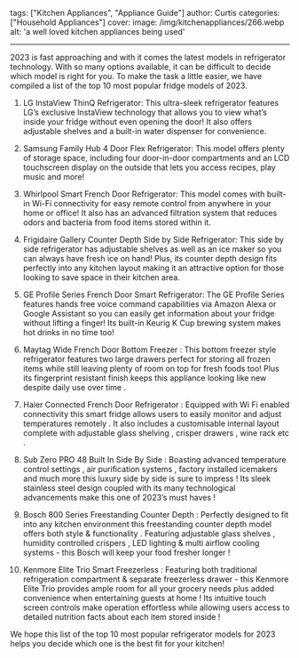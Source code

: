 tags: ["Kitchen Appliances", "Appliance Guide"]
author: Curtis
categories: ["Household Appliances"]
cover: 
 image: /img/kitchenappliances/266.webp
 alt: 'a well loved kitchen appliances being used'

---

2023 is fast approaching and with it comes the latest models in refrigerator technology. With so many options available, it can be difficult to decide which model is right for you. To make the task a little easier, we have compiled a list of the top 10 most popular fridge models of 2023.

1. LG InstaView ThinQ Refrigerator: This ultra-sleek refrigerator features LG’s exclusive InstaView technology that allows you to view what’s inside your fridge without even opening the door! It also offers adjustable shelves and a built-in water dispenser for convenience. 

2. Samsung Family Hub 4 Door Flex Refrigerator: This model offers plenty of storage space, including four door-in-door compartments and an LCD touchscreen display on the outside that lets you access recipes, play music and more! 

3. Whirlpool Smart French Door Refrigerator: This model comes with built-in Wi-Fi connectivity for easy remote control from anywhere in your home or office! It also has an advanced filtration system that reduces odors and bacteria from food items stored within it. 

4. Frigidaire Gallery Counter Depth Side by Side Refrigerator: This side by side refrigerator has adjustable shelves as well as an ice maker so you can always have fresh ice on hand! Plus, its counter depth design fits perfectly into any kitchen layout making it an attractive option for those looking to save space in their kitchen area. 

5. GE Profile Series French Door Smart Refrigerator: The GE Profile Series features hands free voice command capabilities via Amazon Alexa or Google Assistant so you can easily get information about your fridge without lifting a finger! Its built-in Keurig K Cup brewing system makes hot drinks in no time too! 

6. Maytag Wide French Door Bottom Freezer : This bottom freezer style refrigerator features two large drawers perfect for storing all frozen items while still leaving plenty of room on top for fresh foods too! Plus its fingerprint resistant finish keeps this appliance looking like new despite daily use over time . 

 7. Haier Connected French Door Refrigerator : Equipped with Wi Fi enabled connectivity this smart fridge allows users to easily monitor and adjust temperatures remotely . It also includes a customisable internal layout complete with adjustable glass shelving , crisper drawers , wine rack etc . 

8. Sub Zero PRO 48 Built In Side By Side : Boasting advanced temperature control settings , air purification systems , factory installed icemakers and much more this luxury side by side is sure to impress ! Its sleek stainless steel design coupled with its many technological advancements make this one of 2023’s must haves ! 

9. Bosch 800 Series Freestanding Counter Depth : Perfectly designed to fit into any kitchen environment this freestanding counter depth model offers both style & functionality . Featuring adjustable glass shelves , humidity controlled crispers , LED lighting & multi airflow cooling systems - this Bosch will keep your food fresher longer ! 

10. Kenmore Elite Trio Smart Freezerless : Featuring both traditional refrigeration compartment & separate freezerless drawer - this Kenmore Elite Trio provides ample room for all your grocery needs plus added convenience when entertaining guests at home ! Its intuitive touch screen controls make operation effortless while allowing users access to detailed nutrition facts about each item stored inside ! 

We hope this list of the top 10 most popular refrigerator models for 2023 helps you decide which one is the best fit for your kitchen!
